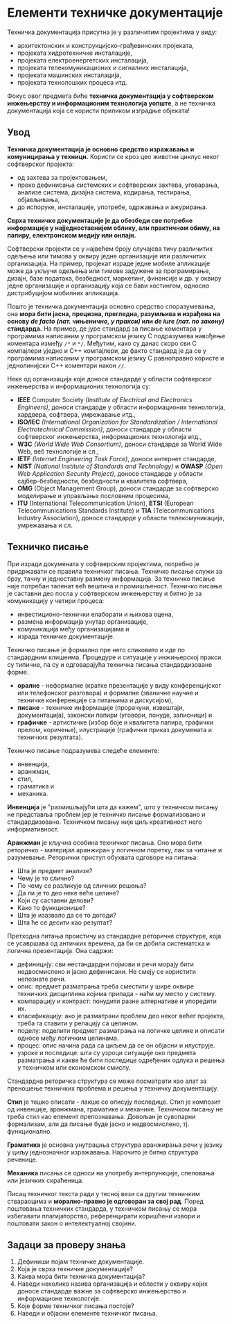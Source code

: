 # Елементи техничке документације

Техничка документација присутна је у различитим пројектима у виду:

- архитектонских и конструкцијско-грађевинских пројеката,
- пројеката хидротехничке инсталације,
- пројеката електроенергетских инсталација,
- пројеката телекомуникационих и сигналних инсталација,
- пројеката машинских инсталација,
- пројеката технолошких процеса итд.

Фокус овог предмета биће **техничка документација у софтверском инжењерству и
информационим технологија уопште**, а не техничка документација која се користи
приликом изградње објеката!

## Увод

**Техничка документација је основно средство изражавања и комуницирања у
техници.** Користи се кроз цео животни циклус неког софтверског пројекта:

- од захтева за пројектовањем,
- преко дефинисања системских и софтверских захтева, уговарања, анализе
система, дизајна система, кодирања, тестирања, објављивања,
- до испоруке, инсталације, употребе, одржавања и ажурирања.

**Сврха техничке документације је да обезбеди све потребне информације у
најједноставнијем облику, али практичном обиму, на папиру, електронском медију
или онлајн.**

Софтверски пројекти се у највећем броју случајева тичу различитих одељења или
тимова у оквиру једне организације или различитих организација. На пример,
пројекат израде једне мобиле апликације може да укључи одељења или тимове
задужене за програмирање, дизајн, базе података, безбедност, маркетинг,
финансије и др. у оквиру једне организације и организацију која се бави
хостингом, односно дистрибуцијом мобилних апликација.

Пошто је техничка документација основно средство споразумевања, она **мора бити
јасна, прецизна, прегледна, разумљива и израђена на основу *de facto (лат.
чињенично, у пракси)* или *de iure (лат. по закону)* стандарда.** На пример,
де јуре стандард за писање коментара у програмима написаним у програмском
језику C подразумева навођење коментара између `/*` и `*/`. Међутим, како су
данас скоро сви C компајлери уједно и C++ компајлери, де факто стандард је да
се у програмима написаним у програмском језику C равноправно користе и
једнолинијски C++ коментари након `//`.

Неке од организација које доносе стандарде у области софтверског инжењерства и
информационих технологија су:

- **IEEE** Computer Society *(Institute of Electrical and Electronics
Engineers)*, доноси стандарде у области информационих технологија, хардвера,
софтвера, умрежавање итд.,
- **ISO/IEC** *(International Organization for Standardization / International
Electrotechnical Commission)*, доноси стандарде у области софтверског
инжењерства, информационих технологија итд.,
- **W3C** *(World Wide Web Consortium)*, доноси стандарде за World Wide Web,
веб технологије и сл.,
- **IETF** *(Internet Engineering Task Force)*, доноси интернет стандарде,
- **NIST** *(National Institute of Standards and Technology)* и **OWASP**
*(Open Web Application Security Project)*, доносе стандарде у области
сајбер-безбедности, безбедности и квалитета софтвера,
- **OMG** (Object Management Group), доноси стандарде за софтверско моделирање
и управљање пословним процесима,
- **ITU** (International Telecommunication Union), **ETSI** (European
Telecommunications Standards Institute) и **TIA** (Telecommunications Industry
Association), доносе стандарде у области телекомуникација, умрежавања и сл.

## Техничко писање

При изради докумената у софтверским пројектима, потребно је придржавати се
правила техничког писања. Техничко писање служи за брзу, тачну и једноставну
размену информација. За техничко писање није потребан таленат већ вештина и
промишљеност. Техничко писање је саставни део посла у софтверском инжењерству
и битно је за комуникацију у четири процеса:

- инвестиционо-технички елаборати и њихова оцена,
- размена информација унутар организације,
- комуникација међу организацијама и
- израда техничке документације.

Техничко писање је формално пре него сликовито и иде по стандардним клишеима.
Процедуре и ситуације у инжињерској пракси су типичне, па су и одговарајућа
техничка писања стандардизоване форме.

- **оралне** - неформалне (кратке презентације у виду конференцијског или
телефонског разговора) и формалне (званичне научне и техничке конференције са
питањима и дискусијом),
- **писане** - техничке информације (прорачуни, извештаји, документација),
законски папири (уговори, понуде, записници) и
- **графичке** - артистичке (избор боје и квалитета папира, графички прелом,
коричење), илустрације (графички приказ докумената и техничких резултата).

Техничко писање подразумева следеће елементе:

- инвенција,
- аранжман,
- стил,
- граматика и
- механика.

**Инвенција** је "размишљајући шта да кажем", што у техничком писању не
представља проблем јер је техничко писање формализовано и стандардизовано.
Техничком писању није циљ креативност него информативност.

**Аранжман** је кључна особина техничког писања. Оно мора бити реторичко -
материјал аранжиран у логичном поретку, лак за читање и разумевање. Реторички
приступ обухвата одговоре на питања:

- Шта је предмет анализе?
- Чему је то слично?
- По чему се разликује од сличних решења?
- Да ли је то део неке веће целине?
- Који су саставни делови?
- Како то функционише?
- Шта је изазвало да се то догоди?
- Шта ће се десити као резултат?

Претходна питања проистичу из стандардне реторичке структуре, која се усавршава
од античких времена, да би се добила систематска и логична презентација. Она
садржи:

- дефиницију: сви нестандардни појмови и речи морају бити недвосмислено и јасно
дефинисани. Не смеју се користити непознате речи.
- опис: предмет разматрања треба сместити у шире оквире техничких дисциплина
којима припада - наћи му место у систему.
- компарацију и контраст: понудити разне алтернативе и упоредити их.
- класификацију: ако је разматрани проблем део неког већег пројекта, треба га
ставити у релацију са целином.
- поделу: поделити предмет разматрања на логичке целине и описати односе међу
логичким целинама.
- процес: опис начина рада са циљем да се он објасни и илуструје.
- узроке и последице: шта су узроци ситуације око предмета разматрања и какве
ће бити последице одређених одлука и решења у техничком или економском смислу.

Стандардна реторичка структура се може посматрати као алат за преношење
техничких проблема и решења у техничку документацију.

**Стил** је тешко описати - лакше се описују последице. Стил је композит од
инвенције, аранжмана, граматике и механике. Техничком писању не треба стил као
елемент препознавања. Довољан је сувопарни формализам, али да писање буде јасно
и недвосмислено, тј. функционално.

**Граматика** је основна унутрашња структура аранжирања речи у језику у циљу
једнозначног изражавања. Нарочито је битна структура реченице.

**Механика** писања се односи на употребу интерпункције, спеловања или језичких
скраћеница.

Писац техничког текста ради у тесној вези са другим техничким ствараоцима и
**морално-правно је одговоран за свој рад**. Поред поштовања техничких
стандарда, у техничком писању се мора избегавати плагијаторство, референцирати
коришћени извори и поштовати закон о интелектуалној својини.

## Задаци за проверу знања

1. Дефиниши појам техничке документације.
2. Која је сврха техничке документације?
3. Каква мора бити техничка документација?
4. Наведи неколико назива организација и области у оквиру којих доносе
стандарде важне за софтверско инжењерство и информационе технологије.
5. Које форме техничког писања постоје?
6. Наведи и објасни елементе техничког писања.
